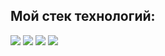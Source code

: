 ## Мой стек технологий:

<img src="https://img.shields.io/badge/Python-black?style=for-the-badge&logo=Python&logoColor=White"/>                                                                <img src="https://img.shields.io/badge/Django-black?style=for-the-badge&logo=Django&logoColor=092E20"/>                                                                   <img src="https://img.shields.io/badge/Git-black?style=for-the-badge&logo=Git&logoColor=F05032"/>                                                                          <img src="https://img.shields.io/badge/HTML5-black?style=for-the-badge&logo=HTML5&logoColor=E34F26"/>
